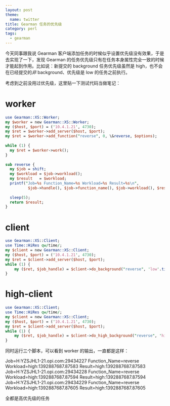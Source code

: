 ```yaml
---
layout: post
theme:
  name: twitter
title: Gearman 任务的优先级
category: perl
tags:
  - gearman
---
```


今天同事跟我说 Gearman 客户端添加任务的时候似乎设置优先级没有效果，于是去实现了一下，发现 Gearman 的任务优先级只有在任务本身属性完全一致的时候才能起到作用。比如说：新提交的 background 任务优先级虽然是 high，也不会在已经提交的*非* background、优先级是 low 的任务之前执行。

考虑到之前没用过优先级，这里贴一下测试代码当做笔记：

worker
========

```perl
use Gearman::XS::Worker;
my $worker = new Gearman::XS::Worker;
my ($host, $port) = ('10.4.1.21', 4730); 
my $ret = $worker->add_server($host, $port);
my $ret = $worker->add_function("reverse", 0, \&reverse, $options);
 
while (1) {
  my $ret = $worker->work();
}
 
sub reverse {
  my $job = shift;
  my $workload = $job->workload();
  my $result   = $workload;
  printf("Job=%s Function_Name=%s Workload=%s Result=%s\n",
          $job->handle(), $job->function_name(), $job->workload(), $result);
 
  sleep(5);
  return $result;
}
```

client
========

```perl
use Gearman::XS::Client;
use Time::HiRes qw/time/;
my $client = new Gearman::XS::Client;
my ($host, $port) = ('10.4.1.21', 4730); 
my $ret = $client->add_server($host, $port);
while (1) {
    my ($ret, $job_handle) = $client->do_background("reverse", 'low'.time() );
} 
```

high-client
=============

```perl
use Gearman::XS::Client;
use Time::HiRes qw/time/;
my $client = new Gearman::XS::Client;
my ($host, $port) = ('10.4.1.21', 4730); 
my $ret = $client->add_server($host, $port);
while (1) {
    my ($ret, $job_handle) = $client->do_high_background("reverse", 'high'.time() );
} 
```


同时运行三个脚本，可以看到 worker 的输出，一直都是这样：

Job=H:YZSJHL1-21.opi.com:29434227 Function_Name=reverse Workload=high:1392887687.87583 Result=high:1392887687.87583
Job=H:YZSJHL1-21.opi.com:29434228 Function_Name=reverse Workload=high:1392887687.87594 Result=high:1392887687.87594
Job=H:YZSJHL1-21.opi.com:29434229 Function_Name=reverse Workload=high:1392887687.87605 Result=high:1392887687.87605

全都是高优先级的任务
